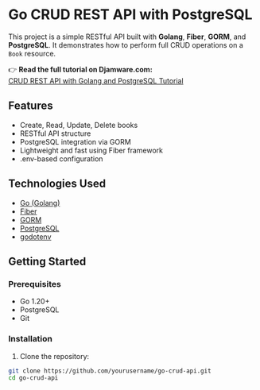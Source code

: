# Go CRUD REST API with PostgreSQL

This project is a simple RESTful API built with **Golang**, **Fiber**, **GORM**, and **PostgreSQL**. It demonstrates how to perform full CRUD operations on a `Book` resource.

👉 **Read the full tutorial on Djamware.com:**  
[CRUD REST API with Golang and PostgreSQL Tutorial](https://www.djamware.com/article-link-here)

## Features

- Create, Read, Update, Delete books
- RESTful API structure
- PostgreSQL integration via GORM
- Lightweight and fast using Fiber framework
- .env-based configuration

## Technologies Used

- [Go (Golang)](https://golang.org/)
- [Fiber](https://gofiber.io/)
- [GORM](https://gorm.io/)
- [PostgreSQL](https://www.postgresql.org/)
- [godotenv](https://github.com/joho/godotenv)

## Getting Started

### Prerequisites

- Go 1.20+
- PostgreSQL
- Git

### Installation

1. Clone the repository:

```bash
git clone https://github.com/yourusername/go-crud-api.git
cd go-crud-api
